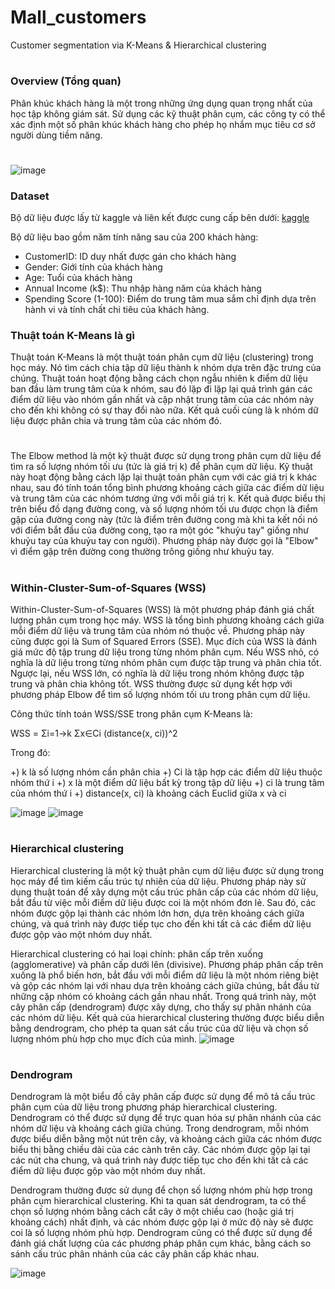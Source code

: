 # Mall_customers
Customer segmentation via K-Means &amp; Hierarchical clustering

#
### Overview (Tổng quan)
Phân khúc khách hàng là một trong những ứng dụng quan trọng nhất của học tập không giám sát. Sử dụng các kỹ thuật phân cụm, các công ty có thể xác định một số phân khúc khách hàng cho phép họ nhắm mục tiêu cơ sở người dùng tiềm năng. 
#
![image](https://user-images.githubusercontent.com/64000769/218736170-546c3adc-d6a0-4f2c-ab4a-4059d148519e.png)

### Dataset <br>
Bộ dữ liệu được lấy từ kaggle và liên kết được cung cấp bên dưới:
<a href="https://www.kaggle.com/nelakurthisudheer/mall-customer-segmentation" target="_blank">kaggle</a>

Bộ dữ liệu bao gồm năm tính năng sau của 200 khách hàng:
-  CustomerID: ID duy nhất được gán cho khách hàng
-  Gender: Giới tính của khách hàng
-  Age: Tuổi của khách hàng
-  Annual Income (k$): Thu nhập hàng năm của khách hàng
-  Spending Score (1-100): Điểm do trung tâm mua sắm chỉ định dựa trên hành vi và tính chất chi tiêu của khách hàng.

### Thuật toán K-Means là gì<br>
Thuật toán K-Means là một thuật toán phân cụm dữ liệu (clustering) trong học máy. Nó tìm cách chia tập dữ liệu thành k nhóm dựa trên đặc trưng của chúng. Thuật toán hoạt động bằng cách chọn ngẫu nhiên k điểm dữ liệu ban đầu làm trung tâm của k nhóm, sau đó lặp đi lặp lại quá trình gán các điểm dữ liệu vào nhóm gần nhất và cập nhật trung tâm của các nhóm này cho đến khi không có sự thay đổi nào nữa. Kết quả cuối cùng là k nhóm dữ liệu được phân chia và trung tâm của các nhóm đó.

#
The Elbow method là một kỹ thuật được sử dụng trong phân cụm dữ liệu để tìm ra số lượng nhóm tối ưu (tức là giá trị k) để phân cụm dữ liệu. Kỹ thuật này hoạt động bằng cách lặp lại thuật toán phân cụm với các giá trị k khác nhau, sau đó tính toán tổng bình phương khoảng cách giữa các điểm dữ liệu và trung tâm của các nhóm tương ứng với mỗi giá trị k. Kết quả được biểu thị trên biểu đồ dạng đường cong, và số lượng nhóm tối ưu được chọn là điểm gập của đường cong này (tức là điểm trên đường cong mà khi ta kết nối nó với điểm bắt đầu của đường cong, tạo ra một góc "khuỷu tay" giống như khuỷu tay của khuỷu tay con người). Phương pháp này được gọi là "Elbow" vì điểm gập trên đường cong thường trông giống như khuỷu tay.

#
### Within-Cluster-Sum-of-Squares (WSS)<br>
Within-Cluster-Sum-of-Squares (WSS) là một phương pháp đánh giá chất lượng phân cụm trong học máy. WSS là tổng bình phương khoảng cách giữa mỗi điểm dữ liệu và trung tâm của nhóm nó thuộc về. Phương pháp này cũng được gọi là Sum of Squared Errors (SSE). Mục đích của WSS là đánh giá mức độ tập trung dữ liệu trong từng nhóm phân cụm. Nếu WSS nhỏ, có nghĩa là dữ liệu trong từng nhóm phân cụm được tập trung và phân chia tốt. Ngược lại, nếu WSS lớn, có nghĩa là dữ liệu trong nhóm không được tập trung và phân chia không tốt. WSS thường được sử dụng kết hợp với phương pháp Elbow để tìm số lượng nhóm tối ưu trong phân cụm dữ liệu.

Công thức tính toán WSS/SSE trong phân cụm K-Means là:

WSS = Σi=1->k Σx∈Ci (distance(x, ci))^2

Trong đó:

+) k là số lượng nhóm cần phân chia
+) Ci là tập hợp các điểm dữ liệu thuộc nhóm thứ i
+) x là một điểm dữ liệu bất kỳ trong tập dữ liệu
+) ci là trung tâm của nhóm thứ i
+) distance(x, ci) là khoảng cách Euclid giữa x và ci


![image](https://user-images.githubusercontent.com/64000769/218742831-e82ce293-3872-4e75-a3a8-7c50bbf49ca1.png)
![image](https://user-images.githubusercontent.com/64000769/218743160-a41ecf3e-9434-4279-b9aa-1ec79998c442.png)

#
### Hierarchical clustering <br>
Hierarchical clustering là một kỹ thuật phân cụm dữ liệu được sử dụng trong học máy để tìm kiếm cấu trúc tự nhiên của dữ liệu. Phương pháp này sử dụng thuật toán để xây dựng một cấu trúc phân cấp của các nhóm dữ liệu, bắt đầu từ việc mỗi điểm dữ liệu được coi là một nhóm đơn lẻ. Sau đó, các nhóm được gộp lại thành các nhóm lớn hơn, dựa trên khoảng cách giữa chúng, và quá trình này được tiếp tục cho đến khi tất cả các điểm dữ liệu được gộp vào một nhóm duy nhất.

Hierarchical clustering có hai loại chính: phân cấp trên xuống (agglomerative) và phân cấp dưới lên (divisive). Phương pháp phân cấp trên xuống là phổ biến hơn, bắt đầu với mỗi điểm dữ liệu là một nhóm riêng biệt và gộp các nhóm lại với nhau dựa trên khoảng cách giữa chúng, bắt đầu từ những cặp nhóm có khoảng cách gần nhau nhất. Trong quá trình này, một cây phân cấp (dendrogram) được xây dựng, cho thấy sự phân nhánh của các nhóm dữ liệu. Kết quả của hierarchical clustering thường được biểu diễn bằng dendrogram, cho phép ta quan sát cấu trúc của dữ liệu và chọn số lượng nhóm phù hợp cho mục đích của mình.
![image](https://user-images.githubusercontent.com/64000769/218746533-f263a787-d3ee-4de2-b987-4296e0ed885c.png)

#
### Dendrogram <br>
Dendrogram là một biểu đồ cây phân cấp được sử dụng để mô tả cấu trúc phân cụm của dữ liệu trong phương pháp hierarchical clustering. Dendrogram có thể được sử dụng để trực quan hóa sự phân nhánh của các nhóm dữ liệu và khoảng cách giữa chúng. Trong dendrogram, mỗi nhóm được biểu diễn bằng một nút trên cây, và khoảng cách giữa các nhóm được biểu thị bằng chiều dài của các cành trên cây. Các nhóm được gộp lại tại các nút cha chung, và quá trình này được tiếp tục cho đến khi tất cả các điểm dữ liệu được gộp vào một nhóm duy nhất.

Dendrogram thường được sử dụng để chọn số lượng nhóm phù hợp trong phân cụm hierarchical clustering. Khi ta quan sát dendrogram, ta có thể chọn số lượng nhóm bằng cách cắt cây ở một chiều cao (hoặc giá trị khoảng cách) nhất định, và các nhóm được gộp lại ở mức độ này sẽ được coi là số lượng nhóm phù hợp. Dendrogram cũng có thể được sử dụng để đánh giá chất lượng của các phương pháp phân cụm khác, bằng cách so sánh cấu trúc phân nhánh của các cây phân cấp khác nhau.


![image](https://user-images.githubusercontent.com/64000769/218750864-95024fae-80ac-4007-905c-3de39e4c8aa7.png)






